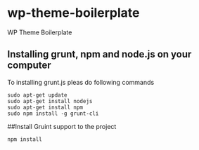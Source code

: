 # wp-theme-boilerplate
WP Theme Boilerplate

## Installing grunt, npm and node.js on your computer

To installing grunt.js pleas do following commands

```
sudo apt-get update
sudo apt-get install nodejs
sudo apt-get install npm
sudo npm install -g grunt-cli
```

##Install Gruint support  to the project

```
npm install
```
